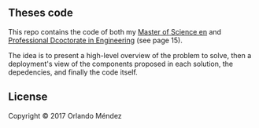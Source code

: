## Theses code

This repo contains the code of both my [Master of Science en][m] and [Professional Dcoctorate in Engineering][pd] (see page 15).

[m]: http://swerl.tudelft.nl/bin/view/Main/OrlandoMendez

[pd]: http://wwwooti.win.tue.nl/programme/Brochure-SoftwareTechnologyProjects2009.pdf

The idea is to present a high-level overview of the problem to solve, then a deployment's view of the components proposed in each solution, the depedencies, and finally the code itself.


## License

Copyright © 2017 Orlando Méndez


